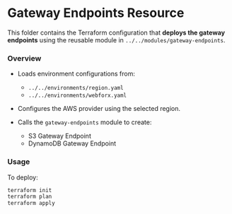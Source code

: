 # Gateway Endpoints Resource

This folder contains the Terraform configuration that **deploys the gateway endpoints** using the reusable module in `../../modules/gateway-endpoints`.

### Overview

- Loads environment configurations from:
  - `../../environments/region.yaml`
  - `../../environments/webforx.yaml`

- Configures the AWS provider using the selected region.

- Calls the `gateway-endpoints` module to create:
  - S3 Gateway Endpoint
  - DynamoDB Gateway Endpoint

### Usage

To deploy:

```bash
terraform init
terraform plan
terraform apply
```
